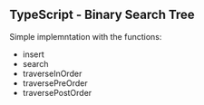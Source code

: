 ## TypeScript - Binary Search Tree

Simple implemntation with the functions:
- insert
- search
- traverseInOrder
- traversePreOrder
- traversePostOrder


